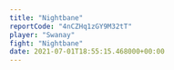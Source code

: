 ```yaml
---
title: "Nightbane"
reportCode: "4nCZHq1zGY9M32tT"
player: "Swanay"
fight: "Nightbane"
date: 2021-07-01T18:55:15.468000+00:00
---
```

